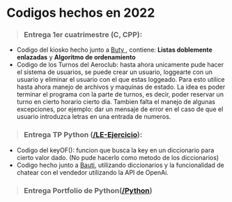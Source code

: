 # Codigos hechos en 2022

> ### Entrega 1er cuatrimestre (C, CPP):
 - Codigo del kiosko hecho junto a <a href='https://github.com/dbbuty'> Buty </a>, contiene: <b>Listas doblemente enlazadas</b> y <b>Algoritmo de ordenamiento</b>
 - Codigo de los Turnos del Aeroclub: hasta ahora unicamente pude hacer el sistema de usuarios, se puede crear un usuario, loggearte con un usuario y eliminar el usuario con el que estas loggeado.
 Para esto utilice hasta ahora manejo de archivos y maquinas de estado. La idea es poder terminar el programa con la parte de turnos, es decir, poder reservar un turno en cierto horario cierto dia. Tambien falta 
 el manejo de algunas excepciones, por ejemplo: dar un mensaje de error en el caso de que el usuario introduzca letras en una entrada de numeros.
 
 > ### Entrega TP Python (<a href='https://github.com/formi86/LE-TPs/tree/main/2022/Python/LE-Ejercicio'>/LE-Ejercicio</a>):
 - Codigo del keyOF(): funcion que busca la key en un diccionario para cierto valor dado. (No pude hacerlo como metodo de los diccionarios)
 - Codigo hecho junto a <a href='https://github.com/DHipo'> Bauti</a>, utilizando diccionarios y la funcionalidad de chatear con el vendedor utilizando la API de OpenAi.


 > ### Entrega Portfolio de Python(<a href='https://github.com/formi86/LE-TPs/tree/main/2022/Python'>/Python</a>)
 
